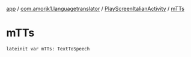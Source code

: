 [app](../../index.md) / [com.amorjk1.languagetranslator](../index.md) / [PlayScreenItalianActivity](index.md) / [mTTs](./m-t-ts.md)

# mTTs

`lateinit var mTTs: TextToSpeech`